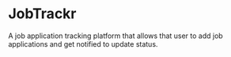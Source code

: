 # JobTrackr

A job application tracking platform that allows that user to add job applications and get notified to update status.
